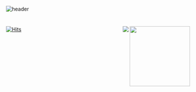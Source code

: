 <!--Heading-->
![header](https://capsule-render.vercel.app/api?type=waving&height=200&text=YunGi%20Lee&desc=yungi0816&fontSize-n1-30&fontAlign=75&descAlignY=68&descAlign=88&animation=fadeIn&color=timeAuto)
#
<!--
**yungi0816/yungi0816** is a ✨ _special_ ✨ repository because its `README.md` (this file) appears on your GitHub profile.

Here are some ideas to get you started:

- 🔭 I’m currently working on ...
- 🌱 I’m currently learning ...
- 👯 I’m looking to collaborate on ...
- 🤔 I’m looking for help with ...
- 💬 Ask me about ...
- 📫 How to reach me: ...
- 😄 Pronouns: ...
- ⚡ Fun fact: ...
-->
[![Hits](https://hits.seeyoufarm.com/api/count/incr/badge.svg?url=https%3A%2F%2Fgithub.com%2Fyungi0816&count_bg=%23020205&title_bg=%23028210&icon=&icon_color=%23E5E0E0&title=VISIT&edge_flat=false)](https://github.com/yungi0816)
<img align='right' src="https://github-readme-stats.vercel.app/api?username=yungi0816" height="165">
<img align='right' src="http://mazassumnida.wtf/api/v2/generate_badge?boj=hahaho143">

